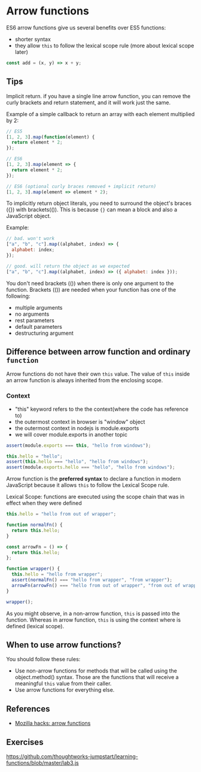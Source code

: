 # Arrow functions

ES6 arrow functions give us several benefits over ES5 functions:

- shorter syntax
- they allow `this` to follow the lexical scope rule (more about lexical scope later)

```js
const add = (x, y) => x + y;
```

## Tips

Implicit return. if you have a single line arrow function, you can remove the curly brackets and return statement, and it will work just the same.

Example of a simple callback to return an array with each element multiplied by 2:

```js
// ES5
[1, 2, 3].map(function(element) {
  return element * 2;
});

// ES6
[1, 2, 3].map(element => {
  return element * 2;
});

// ES6 (optional curly braces removed + implicit return)
[1, 2, 3].map(element => element * 2);
```

To implicitly return object literals, you need to surround the object's braces ({}) with brackets(()). This is because `{}` can mean a block and also a JavaScript object.

Example:

```js
// bad. won't work
["a", "b", "c"].map((alphabet, index) => {
  alphabet: index;
});

// good. will return the object as we expected
["a", "b", "c"].map((alphabet, index) => ({ alphabet: index }));
```

You don't need brackets (()) when there is only one argument to the function.
Brackets (()) are needed when your function has one of the following:

- multiple arguments
- no arguments
- rest parameters
- default parameters
- destructuring argument

## Difference between arrow function and ordinary `function`

Arrow functions do not have their own `this` value. The value of `this` inside an arrow function is always inherited from the enclosing scope.

### Context

- "this" keyword refers to the the context(where the code has reference to)
- the outermost context in browser is "window" object
- the outermost context in nodejs is module.exports
- we will cover module.exports in another topic

```js
assert(module.exports === this, "hello from windows");

this.hello = "hello";
assert(this.hello === "hello", "hello from windows");
assert(module.exports.hello === "hello", "hello from windows");
```

Arrow function is the **preferred syntax** to declare a function in modern JavaScript because it allows `this` to follow the Lexical Scope rule.

Lexical Scope: functions are executed using the scope chain that was in effect when they were defined

```js
this.hello = "hello from out of wrapper";

function normalFn() {
  return this.hello;
}

const arrowFn = () => {
  return this.hello;
};

function wrapper() {
  this.hello = "hello from wrapper";
  assert(normalFn() === "hello from wrapper", "from wrapper");
  arrowFn(arrowFn() === "hello from out of wrapper", "from out of wrapper");
}

wrapper();
```

As you might observe, in a non-arrow function, `this` is passed into the function. Whereas in arrow function, `this` is using the context where is defined (lexical scope).

## When to use arrow functions?

You should follow these rules:

- Use non-arrow functions for methods that will be called using the object.method() syntax. Those are the functions that will receive a meaningful `this` value from their caller.
- Use arrow functions for everything else.

## References

- [Mozilla hacks: arrow functions](https://hacks.mozilla.org/2015/06/es6-in-depth-arrow-functions/)

## Exercises

https://github.com/thoughtworks-jumpstart/learning-functions/blob/master/lab3.js
